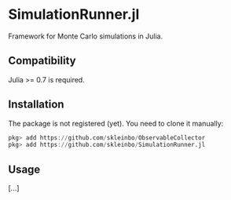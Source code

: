# SimulationRunner.jl
Framework for Monte Carlo simulations in Julia.

## Compatibility

Julia >= 0.7 is required.

## Installation

The package is not registered (yet). You need to clone it manually:
```julia
pkg> add https://github.com/skleinbo/ObservableCollector
pkg> add https://github.com/skleinbo/SimulationRunner.jl
```

## Usage

[...]

